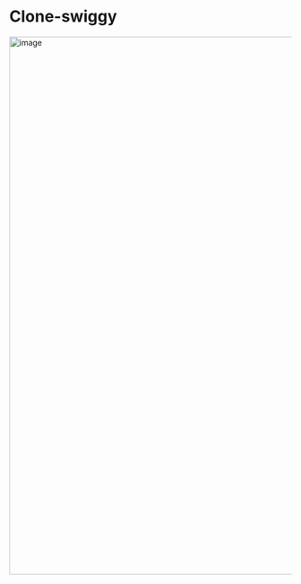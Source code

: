 # Clone-swiggy

<img width="958" alt="image" src="https://github.com/summu98493/Clone-swiggy/assets/83208947/a2fb71a1-5695-4e04-9d2d-d48d822c22b6">
